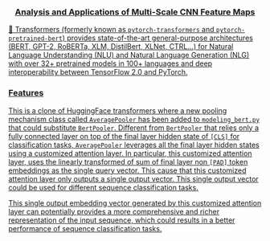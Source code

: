<p align="center">
    <a href="https://circleci.com/gh/huggingface/transformers"/>
</p>

<h3 align="center">
<p>Analysis and Applications of Multi-Scale CNN Feature Maps
</h3>

🤗 Transformers (formerly known as `pytorch-transformers` and `pytorch-pretrained-bert`) provides state-of-the-art general-purpose architectures (BERT, GPT-2, RoBERTa, XLM, DistilBert, XLNet, CTRL...) for Natural Language Understanding (NLU) and Natural Language Generation (NLG) with over 32+ pretrained models in 100+ languages and deep interoperability between TensorFlow 2.0 and PyTorch.

### Features

This is a clone of HuggingFace transformers where a new pooling mechanism class called `AveragePooler` has been added to `modeling_bert.py` that could substitute `BertPooler`. Different from `BertPooler` that relies only a fully connected layer on top of the final layer hidden state of `[CLS]` for classification tasks, `AveragePooler` leverages all the final layer hidden states using a customized attention layer. In particular, this customized attention layer, uses the linearly transformed of sum of final layer non `[PAD]` token embeddings as the single query vector. This cause that this customized attention layer only outputs a single output vector. This single output vector could be used for different sequence classification tasks.

This single output embedding vector generated by this customized attention layer can potentially provides a more comprehensive and richer representation of the input sequence, which could results in a better performance of sequence classification tasks. 